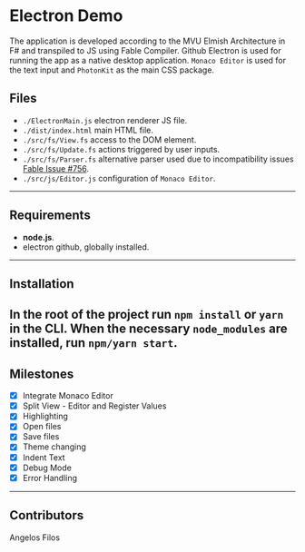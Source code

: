 # Electron Demo
The application is developed according to the MVU Elmish Architecture in F# and transpiled to JS using Fable Compiler. 
Github Electron is used for running the app as a native desktop application.
`Monaco Editor` is used for the text input and `PhotonKit` as the main CSS package.

## Files
* `./ElectronMain.js` electron renderer JS file.
* `./dist/index.html` main HTML file.
* `./src/fs/View.fs` access to the DOM element.
* `./src/fs/Update.fs` actions triggered by user inputs.
* `./src/fs/Parser.fs` alternative parser used due to incompatibility issues [Fable Issue #756](https://github.com/fable-compiler/Fable/issues/756).
* `./src/js/Editor.js` configuration of `Monaco Editor`.
---
## Requirements
* __node.js__.
* electron github, globally installed.
---
## Installation

In the root of the project run `npm install` or `yarn` in the CLI.
When the necessary `node_modules` are installed, run `npm/yarn start`.
---
## Milestones
- [x] Integrate Monaco Editor
- [x] Split View - Editor and Register Values
- [x] Highlighting
- [x] Open files
- [x] Save files
- [x] Theme changing
- [x] Indent Text
- [x] Debug Mode
- [x] Error Handling
---
## Contributors
Angelos Filos
